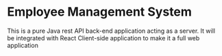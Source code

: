 # Employee Management System

This is a pure Java rest API back-end application acting as a server.
It will be integrated with React Client-side application to make it a full web application
